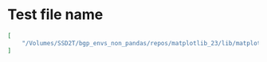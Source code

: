 # Test file name

```json
[
    "/Volumes/SSD2T/bgp_envs_non_pandas/repos/matplotlib_23/lib/matplotlib/tests/test_axes.py"
]
```
